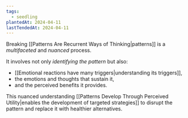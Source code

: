 ```yaml
---
tags:
  - seedling
plantedAt: 2024-04-11
lastTendedAt: 2024-04-11
---
```

Breaking [[Patterns Are Recurrent Ways of Thinking|patterns]] is a *multifaceted* and *nuanced* process.

It involves not only *identifying the pattern* but also:

* [[Emotional reactions have many triggers|understanding its triggers]],
* the emotions and thoughts that sustain it,
* and the perceived benefits it provides.

This nuanced understanding [[Patterns Develop Through Perceived Utility|enables the development of targeted strategies]] to disrupt the pattern and replace it with healthier alternatives.
